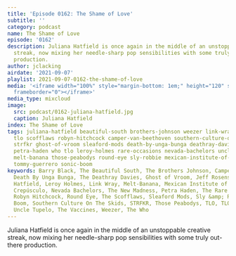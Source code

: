 ```yaml
---
title: 'Episode 0162: The Shame of Love'
subtitle: ''
category: podcast
name: The Shame of Love
episode: '0162'
description: Juliana Hatfield is once again in the middle of an unstoppable creative
  streak, now mixing her needle-sharp pop sensibilities with some truly out-there
  production.
author: jclacking
airdate: '2021-09-07'
playlist: 2021-09-07-0162-the-shame-of-love
media: '<iframe width="100%" style="margin-bottom: 1em;" height="120" src="https://www.mixcloud.com/widget/iframe/?feed=%2Fthe-lacking-org%2Fair5x7-162-the-shame-of-love%2F&hide_artwork=1&hide_cover=1&light=1"
  frameborder="0"></iframe>'
media_type: mixcloud
image:
  src: podcast/0162-juliana-hatfield.jpg
  caption: Juliana Hatfield
index: The Shame of Love
tags: juliana-hatfield beautiful-south brothers-johnson weezer link-wray new-madness
  tlo scofflaws robyn-hitchcock camper-van-beethoven southern-culture-on-skids barry-black
  strfkr ghost-of-vroom sleaford-mods death-by-unga-bunga deathray-davies vaccines
  petra-haden who tlo leroy-holmes rare-occasions nevada-bachelors uncle-tupelo jeff-rosenstock
  melt-banana those-peabodys round-eye sly-robbie mexican-institute-of-sound-joe-crepusculo
  tommy-guerrero sonic-boom
keywords: Barry Black, The Beautiful South, The Brothers Johnson, Camper Van Beethoven,
  Death By Unga Bunga, The Deathray Davies, Ghost of Vroom, Jeff Rosenstock, Juliana
  Hatfield, Leroy Holmes, Link Wray, Melt-Banana, Mexican Institute of Sound / Joe
  Crepúsculo, Nevada Bachelors, The New Madness, Petra Haden, The Rare Occasions,
  Robyn Hitchcock, Round Eye, The Scofflaws, Sleaford Mods, Sly &amp; Robbie, Sonic
  Boom, Southern Culture On The Skids, STRFKR, Those Peabodys, TLO, TLO, Tommy Guerrero,
  Uncle Tupelo, The Vaccines, Weezer, The Who
---
```

Juliana Hatfield is once again in the middle of an unstoppable creative streak, now mixing her needle-sharp pop sensibilities with some truly out-there production.

